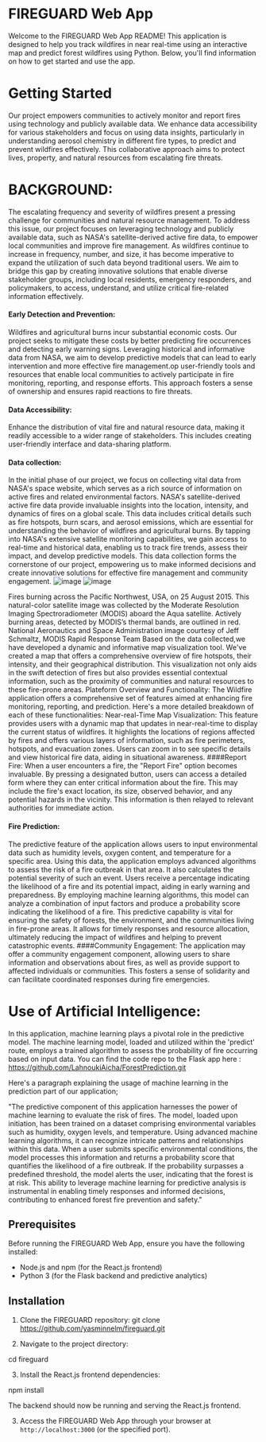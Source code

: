 # FIREGUARD Web App

Welcome to the FIREGUARD Web App README! This application is designed to help you track wildfires in near real-time using an interactive map and predict forest wildfires using Python. Below, you'll find information on how to get started and use the app.

# Getting Started
Our project empowers communities to actively monitor and report fires using technology and publicly available data. We enhance data accessibility for various stakeholders and focus on using data insights, particularly in understanding aerosol chemistry in different fire types, to predict and prevent wildfires effectively. This collaborative approach aims to protect lives, property, and natural resources from escalating fire threats.


# BACKGROUND:

The escalating frequency and severity of wildfires present a pressing challenge for communities and natural resource management. To address this issue, our project focuses on leveraging technology and publicly available data, such as NASA's satellite-derived active fire data, to empower local communities and improve fire management.
As wildfires continue to increase in frequency, number, and size, it has become imperative to expand the utilization of such data beyond traditional users. We aim to bridge this gap by creating innovative solutions that enable diverse stakeholder groups, including local residents, emergency responders, and policymakers, to access, understand, and utilize critical fire-related information effectively.
 #### Early Detection and Prevention:
 Wildfires and agricultural burns incur substantial economic costs. Our project seeks to mitigate these costs by better predicting fire occurrences and detecting early warning signs. Leveraging historical and informative data from NASA, we aim to develop predictive models that can lead to early intervention and more effective fire management.op user-friendly tools and resources that enable local communities to actively participate in fire monitoring, reporting, and response efforts. This approach fosters a sense of ownership and ensures rapid reactions to fire threats.
 #### Data Accessibility:
 Enhance the distribution of vital fire and natural resource data, making it readily accessible to a wider range of stakeholders. This includes creating user-friendly interface and data-sharing platform.
 #### Data collection:
In the initial phase of our project, we focus on collecting vital data from NASA's space website, which serves as a rich source of information on active fires and related environmental factors. NASA's satellite-derived active fire data provide invaluable insights into the location, intensity, and dynamics of fires on a global scale. This data includes critical details such as fire hotspots, burn scars, and aerosol emissions, which are essential for understanding the behavior of wildfires and agricultural burns. By tapping into NASA's extensive satellite monitoring capabilities, we gain access to real-time and historical data, enabling us to track fire trends, assess their impact, and develop predictive models. This data collection forms the cornerstone of our project, empowering us to make informed decisions and create innovative solutions for effective fire management and community engagement.
![image](https://github.com/LahnoukiAicha/FireGuard/assets/129806734/7ff2f6da-7337-4f8e-8394-49578432b444)
![image](https://github.com/LahnoukiAicha/FireGuard/assets/129806734/55262932-3763-4672-aa4a-723059d234de)


Fires burning across the Pacific Northwest, USA, on 25 August 2015. This natural-color satellite image was collected by the Moderate Resolution Imaging Spectroradiometer (MODIS) aboard the Aqua satellite. Actively burning areas, detected by MODIS’s thermal bands, are outlined in red. National Aeronautics and Space Administration image courtesy of Jeff Schmaltz, MODIS Rapid Response Team
Based on the data collected,we have developed a dynamic and informative map visualization tool.
We've created a map that offers a comprehensive overview of fire hotspots, their intensity, and their geographical distribution. This visualization not only aids in the swift detection of fires but also provides essential contextual information, such as the proximity of communities and natural resources to these fire-prone areas.
Plateform Overview and Functionality:
The Wildfire application offers a comprehensive set of features aimed at enhancing fire monitoring, reporting, and prediction. Here's a more detailed breakdown of each of these functionalities:
Near-real-Time Map Visualization:
 This feature provides users with a dynamic map that updates in near-real-time to display the current status of wildfires. It highlights the locations of regions affected by fires and offers various layers of information, such as fire perimeters, hotspots, and evacuation zones. Users can zoom in to see specific details and view historical fire data, aiding in situational awareness.
 ####Report Fire: 
When a user encounters a fire, the "Report Fire" option becomes invaluable. By pressing a designated button, users can access a detailed form where they can enter critical information about the fire. This may include the fire's exact location, its size, observed behavior, and any potential hazards in the vicinity. This information is then relayed to relevant authorities for immediate action. 
 #### Fire Prediction: 
The predictive feature of the application allows users to input environmental data such as humidity levels, oxygen content, and temperature for a specific area. Using this data, the application employs advanced algorithms to assess the risk of a fire outbreak in that area. It also calculates the potential severity of such an event. Users receive a percentage indicating the likelihood of a fire and its potential impact, aiding in early warning and preparedness. By employing machine learning algorithms, this model can analyze a combination of input factors and produce a probability score indicating the likelihood of a fire. This predictive capability is vital for ensuring the safety of forests, the environment, and the communities living in fire-prone areas. It allows for timely responses and resource allocation, ultimately reducing the impact of wildfires and helping to prevent catastrophic events. 
 ####Community Engagement: 
The application may offer a community engagement component, allowing users to share information and observations about fires, as well as provide support to affected individuals or communities. This fosters a sense of solidarity and can facilitate coordinated responses during fire emergencies.

# Use of Artificial Intelligence:

In this application, machine learning plays a pivotal role in the predictive model. The machine learning model, loaded and utilized within the 'predict' route, employs a trained algorithm to assess the probability of  fire occurring based on input data. 
You can find the code repo to the Flask app here : https://github.com/LahnoukiAicha/ForestPrediction.git

Here's a paragraph explaining the usage of machine learning in the prediction part of our application;

"The predictive component of this application harnesses the power of machine learning to evaluate the risk of fires. The model, loaded upon initiation, has been trained on a dataset comprising environmental variables such as humidity, oxygen levels, and temperature. Using advanced machine learning algorithms, it can recognize intricate patterns and relationships within this data. When a user submits specific environmental conditions, the model processes this information and returns a probability score that quantifies the likelihood of a fire outbreak. If the probability surpasses a predefined threshold, the model alerts the user, indicating that the forest is at risk. This ability to leverage machine learning for predictive analysis is instrumental in enabling timely responses and informed decisions, contributing to enhanced forest fire prevention and safety."

## Prerequisites

Before running the FIREGUARD Web App, ensure you have the following installed:

- Node.js and npm (for the React.js frontend)
- Python 3 (for the Flask backend and predictive analytics)

## Installation

1. Clone the FIREGUARD repository:
git clone https://github.com/yasminnelm/fireguard.git

2. Navigate to the project directory:

cd fireguard

3. Install the React.js frontend dependencies:

npm install

The backend should now be running and serving the React.js frontend.

3. Access the FIREGUARD Web App through your browser at `http://localhost:3000` (or the specified port).



